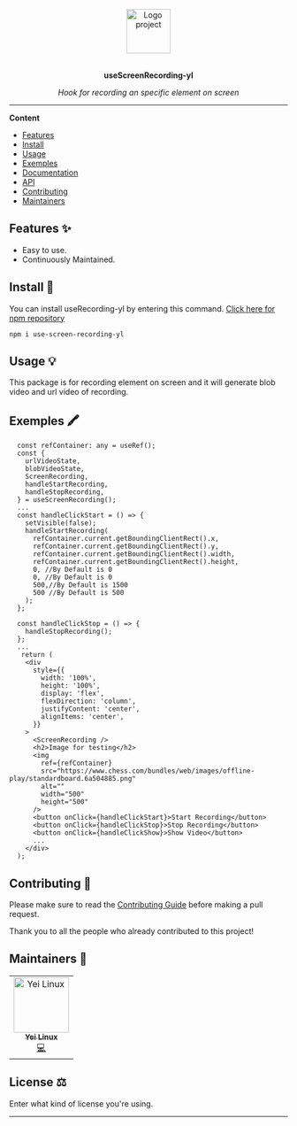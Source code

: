 <div align="center">
  <a href="#">
  	<img src="https://encrypted-tbn0.gstatic.com/images?q=tbn%3AANd9GcThUwv9Nu44KYHhCd3U7I-YWS-glbCRGNOzyw&usqp=CAU" alt="Logo project" width="80" height="80" />
  </a>
  <br>
  <br>
  <p>
    <b>useScreenRecording-yl</b>
  </p>
  <p>
     <i>Hook for recording an specific element on screen</i>
  </p>
</div>

---

**Content**

* [Features](##features)
* [Install](##install)
* [Usage](##usage)
* [Exemples](##exemples)
* [Documentation](##documentation)
* [API](##Api)
* [Contributing](##contributing)
* [Maintainers](##maintainers)

## Features ✨
* Easy to use.
* Continuously Maintained.

## Install 🐙
You can install useRecording-yl by entering this command.
<a href="https://www.npmjs.com/package/use-screen-recording-yl">Click here for npm repository</a>

```
npm i use-screen-recording-yl
```

## Usage 💡
This package is for recording element on screen and it will generate blob video and url video of recording.

## Exemples 🖍
```
  const refContainer: any = useRef();
  const {
    urlVideoState,
    blobVideoState,
    ScreenRecording,
    handleStartRecording,
    handleStopRecording,
  } = useScreenRecording();
  ...
  const handleClickStart = () => {
    setVisible(false);
    handleStartRecording(
      refContainer.current.getBoundingClientRect().x,
      refContainer.current.getBoundingClientRect().y,
      refContainer.current.getBoundingClientRect().width,
      refContainer.current.getBoundingClientRect().height,
      0, //By Default is 0
      0, //By Default is 0
      500,//By Default is 1500
      500 //By Default is 500
    );
  };

  const handleClickStop = () => {
    handleStopRecording();
  };
  ...
   return (
    <div
      style={{
        width: '100%',
        height: '100%',
        display: 'flex',
        flexDirection: 'column',
        justifyContent: 'center',
        alignItems: 'center',
      }}
    >
      <ScreenRecording />
      <h2>Image for testing</h2>
      <img
        ref={refContainer}
        src="https://www.chess.com/bundles/web/images/offline-play/standardboard.6a504885.png"
        alt=""
        width="500"
        height="500"
      />
      <button onClick={handleClickStart}>Start Recording</button>
      <button onClick={handleClickStop}>Stop Recording</button>
      <button onClick={handleClickShow}>Show Video</button>
      ...
    </div>
  );
```

## Contributing 🍰
Please make sure to read the [Contributing Guide]() before making a pull request.

Thank you to all the people who already contributed to this project!

## Maintainers 👷
<table>
  <tr>
    <td align="center"><a href="https://github.com/Yei-Linux"><img src="https://avatars1.githubusercontent.com/u/38733057?s=60&v=4" width="100px;" alt="Yei Linux"/><br /><sub><b>Yei Linux</b></sub></a><br /><a href="#" title="Code">💻</a></td>
  </tr>
</table>

## License ⚖️
Enter what kind of license you're using.

---